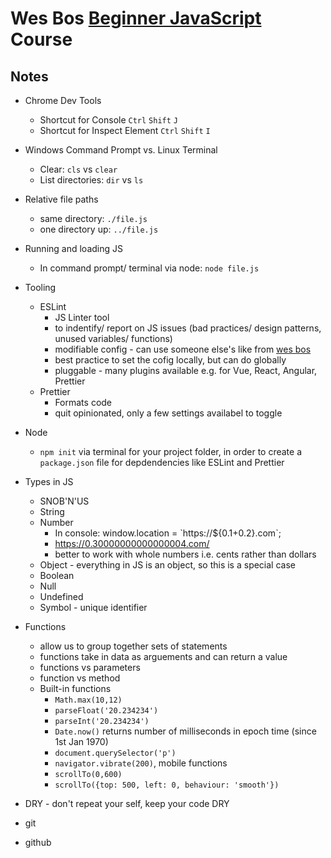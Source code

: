# Wes Bos [Beginner JavaScript](https://beginnerjavascript.com/) Course

## Notes

- Chrome Dev Tools
  - Shortcut for Console `Ctrl` `Shift` `J`
  - Shortcut for Inspect Element `Ctrl` `Shift` `I`
- Windows Command Prompt vs. Linux Terminal
  - Clear: `cls` vs `clear`
  - List directories: `dir` vs `ls`
- Relative file paths
  - same directory: `./file.js`
  - one directory up: `../file.js`
- Running and loading JS
  - In command prompt/ terminal via node: `node file.js`
- Tooling
  - ESLint
    - JS Linter tool
    - to indentify/ report on JS issues (bad practices/ design patterns, unused variables/ functions)
    - modifiable config - can use someone else's like from [wes bos](https://github.com/wesbos/eslint-config-wesbos)
    - best practice to set the cofig locally, but can do globally
    - pluggable - many plugins available e.g. for Vue, React, Angular, Prettier
  - Prettier
    - Formats code
    - quit opinionated, only a few settings availabel to toggle
- Node
  - `npm init` via terminal for your project folder, in order to create a `package.json` file for depdendencies like ESLint and Prettier
- Types in JS

  - SNOB'N'US
  - String
  - Number
    - In console: window.location = \`https://\${0.1+0.2}.com\`;
    - https://0.30000000000000004.com/
    - better to work with whole numbers i.e. cents rather than dollars
  - Object - everything in JS is an object, so this is a special case
  - Boolean
  - Null
  - Undefined
  - Symbol - unique identifier

- Functions
  - allow us to group together sets of statements
  - functions take in data as arguements and can return a value
  - functions vs parameters
  - function vs method
  - Built-in functions
    - `Math.max(10,12)`
    - `parseFloat('20.234234')`
    - `parseInt('20.234234')`
    - `Date.now()` returns number of milliseconds in epoch time (since 1st Jan 1970)
    - `document.querySelector('p')`
    - `navigator.vibrate(200)`, mobile functions
    - `scrollTo(0,600)`
    - `scrollTo({top: 500, left: 0, behaviour: 'smooth'})`
- DRY - don't repeat your self, keep your code DRY
- git
- github
